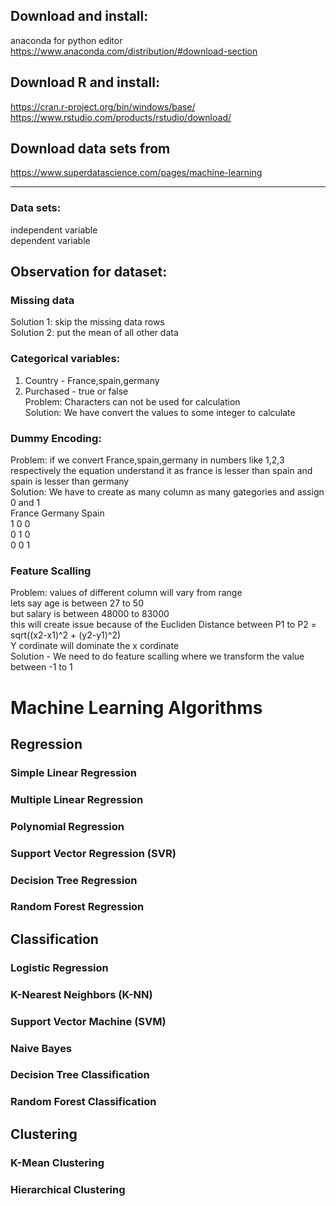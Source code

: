 
## Download and install:
anaconda for python editor  
https://www.anaconda.com/distribution/#download-section  

## Download R and install:
https://cran.r-project.org/bin/windows/base/  
https://www.rstudio.com/products/rstudio/download/  

## Download data sets from  
https://www.superdatascience.com/pages/machine-learning  

-------------------------------------------------------------------------

### Data sets:
independent variable  
dependent variable  

## Observation for dataset:  
### Missing data  
  Solution 1: skip the missing data rows  
  Solution 2: put the mean of all other data  


### Categorical variables:  
1) Country - France,spain,germany  
2) Purchased - true or false  
Problem: Characters can not be used for calculation  
Solution: We have convert the values to some integer to calculate  

### Dummy Encoding:  
Problem: if we convert France,spain,germany in numbers like 1,2,3 respectively the equation understand it
    as france is lesser than spain and spain is lesser than germany  
Solution: We have to create as many column as many gategories and assign 0 and 1   
  France   Germany  Spain  
    1        0        0  
    0        1        0  
    0        0        1 

### Feature Scalling  
Problem: values of different column will vary from range  
   lets say age is between 27 to 50  
   but salary is between 48000 to 83000  
  this will create issue because of the Eucliden Distance between P1 to P2 = sqrt((x2-x1)^2 + (y2-y1)^2)  
  Y cordinate will dominate the x cordinate  
Solution - We need to do feature scalling where we transform the value between -1 to 1  

# Machine Learning Algorithms

## Regression

### Simple Linear Regression
### Multiple Linear Regression
### Polynomial Regression
### Support Vector Regression (SVR)
### Decision Tree Regression
### Random Forest Regression

## Classification

### Logistic Regression
### K-Nearest Neighbors (K-NN)
### Support Vector Machine (SVM)
### Naive Bayes
### Decision Tree Classification
### Random Forest Classification

## Clustering

### K-Mean Clustering
### Hierarchical Clustering

